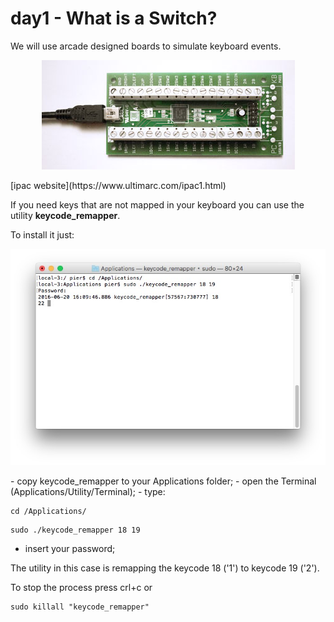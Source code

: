 # day1 - What is a Switch?



We will use arcade designed boards to simulate keyboard events.
<p align="center" >
  <img src="ipacve.jpg" alt="AFNetworking" title="AFNetworking">
</p>
[ipac website](https://www.ultimarc.com/ipac1.html)


If you need keys that are not mapped in your keyboard you can use the utility **keycode_remapper**.

To install it just:
<p align="center" >
  <img src="keycode_remap_terminal.jpg" alt="AFNetworking" title="AFNetworking">
</p>
- copy keycode_remapper to your Applications folder;
- open the Terminal (Applications/Utility/Terminal);
- type: 


```
cd /Applications/
```

```
sudo ./keycode_remapper 18 19
```
- insert your password;


The utility in this case is remapping the keycode 18 ('1') to keycode 19 ('2').

To stop the process press crl+c or 

```
sudo killall "keycode_remapper"
```